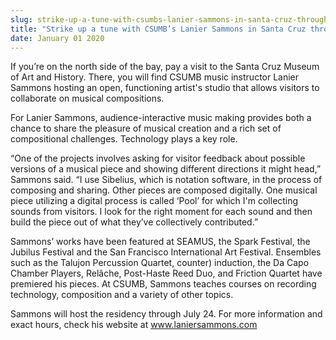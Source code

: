 ```yaml
---
slug: strike-up-a-tune-with-csumbs-lanier-sammons-in-santa-cruz-through-july-24
title: "Strike up a tune with CSUMB’s Lanier Sammons in Santa Cruz through July 24"
date: January 01 2020
---
```


<p>If you’re on the north side of the bay, pay a visit to the Santa Cruz Museum of Art and History. There, you will find CSUMB music instructor Lanier Sammons hosting an open, functioning artist's studio that allows visitors to collaborate on musical compositions.
</p><p>For Lanier Sammons, audience&#45;interactive music making provides both a chance to share the pleasure of musical creation and a rich set of compositional challenges. Technology plays a key role.
</p><p>“One of the projects involves asking for visitor feedback about possible versions of a musical piece and showing different directions it might head,” Sammons said.  “I use Sibelius, which is notation software, in the process of composing and sharing. Other pieces are composed digitally. One musical piece utilizing a digital process is called ‘Pool’ for which I'm collecting sounds from visitors. I look for the right moment for each sound and then build the piece out of what they’ve collectively contributed.”
</p><p>Sammons’ works have been featured at SEAMUS, the Spark Festival, the Jubilus Festival and the San Francisco International Art Festival. Ensembles such as the Talujon Percussion Quartet, counter&#41; induction, the Da Capo Chamber Players, Relâche, Post&#45;Haste Reed Duo, and Friction Quartet have premiered his pieces. At CSUMB, Sammons teaches courses on recording technology, composition and a variety of other topics.
</p><p>Sammons will host the residency through July 24. For more information and exact hours, check his website at <a href="http://www.laniersammons.com">www.laniersammons.com</a>
</p>
